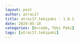 ```yaml
---
layout: post
author: atrac17
title: atrac17.tekipaki - 1.0.1
date: 2024-05-18
categories: [Arcade, Teki Paki]
tags: [atrac17.tekipaki]
---
```


